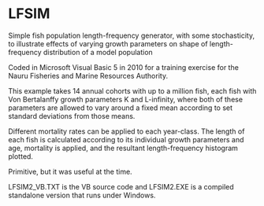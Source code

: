 # LFSIM
Simple fish population length-frequency generator, with some stochasticity, to illustrate effects of varying growth parameters on shape of length-frequency distribution of a model population

Coded in Microsoft Visual Basic 5 in 2010 for a training exercise for the Nauru Fisheries and Marine Resources Authority.

This example takes 14 annual cohorts with up to a million fish, each fish with Von Bertalanffy growth parameters K and L-infinity, where both of these parameters are allowed to vary around a fixed mean according to set standard deviations from those means. 

Different mortality rates can be applied to each year-class. The length of each fish is calculated according to its individual growth parameters and age, mortality is applied, and the resultant length-frequency histogram plotted.

Primitive, but it was useful at the time.

LFSIM2_VB.TXT is the VB source code and LFSIM2.EXE is a compiled standalone version that runs under Windows. 
